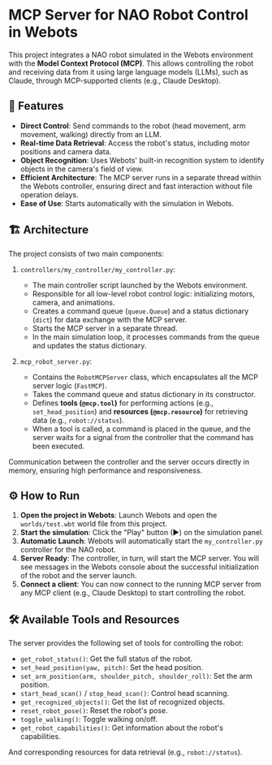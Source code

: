 # MCP Server for NAO Robot Control in Webots

This project integrates a NAO robot simulated in the Webots environment with the **Model Context Protocol (MCP)**. This allows controlling the robot and receiving data from it using large language models (LLMs), such as Claude, through MCP-supported clients (e.g., Claude Desktop).

## 🚀 Features

- **Direct Control**: Send commands to the robot (head movement, arm movement, walking) directly from an LLM.
- **Real-time Data Retrieval**: Access the robot's status, including motor positions and camera data.
- **Object Recognition**: Uses Webots' built-in recognition system to identify objects in the camera's field of view.
- **Efficient Architecture**: The MCP server runs in a separate thread within the Webots controller, ensuring direct and fast interaction without file operation delays.
- **Ease of Use**: Starts automatically with the simulation in Webots.

## 🏗️ Architecture

The project consists of two main components:

1.  `controllers/my_controller/my_controller.py`:
    - The main controller script launched by the Webots environment.
    - Responsible for all low-level robot control logic: initializing motors, camera, and animations.
    - Creates a command queue (`queue.Queue`) and a status dictionary (`dict`) for data exchange with the MCP server.
    - Starts the MCP server in a separate thread.
    - In the main simulation loop, it processes commands from the queue and updates the status dictionary.

2.  `mcp_robot_server.py`:
    - Contains the `RobotMCPServer` class, which encapsulates all the MCP server logic (`FastMCP`).
    - Takes the command queue and status dictionary in its constructor.
    - Defines **tools (`@mcp.tool`)** for performing actions (e.g., `set_head_position`) and **resources (`@mcp.resource`)** for retrieving data (e.g., `robot://status`).
    - When a tool is called, a command is placed in the queue, and the server waits for a signal from the controller that the command has been executed.

Communication between the controller and the server occurs directly in memory, ensuring high performance and responsiveness.

## ⚙️ How to Run

1.  **Open the project in Webots**: Launch Webots and open the `worlds/test.wbt` world file from this project.
2.  **Start the simulation**: Click the "Play" button (▶) on the simulation panel.
3.  **Automatic Launch**: Webots will automatically start the `my_controller.py` controller for the NAO robot.
4.  **Server Ready**: The controller, in turn, will start the MCP server. You will see messages in the Webots console about the successful initialization of the robot and the server launch.
5.  **Connect a client**: You can now connect to the running MCP server from any MCP client (e.g., Claude Desktop) to start controlling the robot.

## 🛠️ Available Tools and Resources

The server provides the following set of tools for controlling the robot:

- `get_robot_status()`: Get the full status of the robot.
- `set_head_position(yaw, pitch)`: Set the head position.
- `set_arm_position(arm, shoulder_pitch, shoulder_roll)`: Set the arm position.
- `start_head_scan()` / `stop_head_scan()`: Control head scanning.
- `get_recognized_objects()`: Get the list of recognized objects.
- `reset_robot_pose()`: Reset the robot's pose.
- `toggle_walking()`: Toggle walking on/off.
- `get_robot_capabilities()`: Get information about the robot's capabilities.

And corresponding resources for data retrieval (e.g., `robot://status`).
